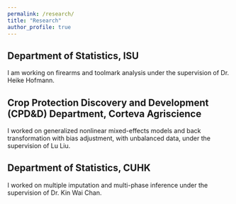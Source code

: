 ```yaml
---
permalink: /research/
title: "Research"
author_profile: true
---
```




## Department of Statistics, ISU
I am working on firearms and toolmark analysis under the supervision of Dr. Heike Hofmann.

## Crop Protection Discovery and Development (CPD&D) Department, Corteva Agriscience
I worked on generalized nonlinear mixed-effects models and back transformation with bias adjustment, with unbalanced data, under the supervision of Lu Liu.

## Department of Statistics, CUHK
I worked on multiple imputation and multi-phase inference under the supervision of Dr. Kin Wai Chan.
